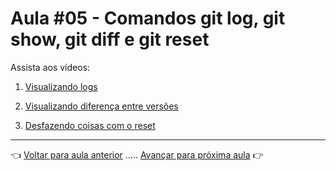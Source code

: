 # Aula #05 - Comandos git log, git show, git diff e git reset

Assista aos vídeos:

  1. [Visualizando logs](https://www.youtube.com/watch?v=VduHyuwVna8)

  1. [Visualizando diferença entre versões](https://www.youtube.com/watch?v=MkhAgAPz3aE)

  1. [Desfazendo coisas com o reset](https://www.youtube.com/watch?v=FUOjLcYSj2s)    

---

👈 [Voltar para aula anterior](../aula04/aula.md) ..... [Avançar para próxima aula](../aula06/aula.md) 👉
  